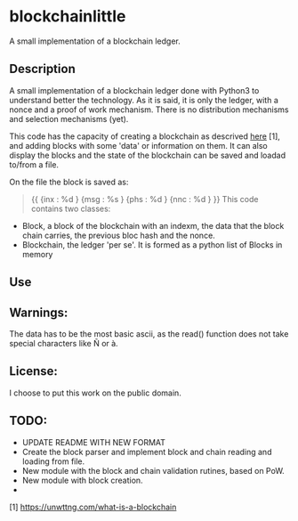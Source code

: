 # blockchainlittle
A small implementation of a blockchain ledger.

## Description 

A small implementation of a blockchain ledger done with Python3 to understand better the technology. As it is said, it is only the ledger, with a nonce and a proof of work mechanism. There is no distribution mechanisms and selection mechanisms (yet). 

This code has the capacity of creating a blockchain as descrived [here](https://unwttng.com/what-is-a-blockchain) [1], and adding blocks with some 'data' or information on them. It can also display the blocks and the state of the blockchain can be saved and loadad to/from a file. 

On the file the block is saved as:

 
>{{
>    {inx : %d }
>    {msg : %s }
>    {phs : %d }
>    {nnc : %d }
>}}
This code contains two classes:

* Block, a block of the blockchain with an indexm, the data that the block chain carries, the previous bloc hash and the nonce.
* Blockchain, the ledger 'per se'. It is formed as a python list of Blocks in memory


## Use



## Warnings:

The data has to be the most basic ascii, as the read() function does not take special characters like Ñ or à. 

## License:

I choose to put this work on the public domain. 

## TODO:

* UPDATE README WITH NEW FORMAT
* Create the block parser and implement block and chain reading and loading from file.
* New module with the block and chain validation rutines, based on PoW. 
* New module with block creation.
* 

 [1] https://unwttng.com/what-is-a-blockchain
